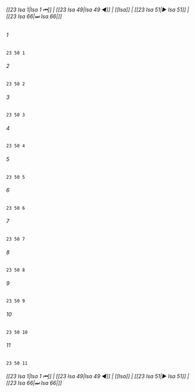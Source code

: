 
###### [[23 Isa 1|Isa 1 ⏮]] | [[23 Isa 49|Isa 49 ◀]] | [[Isa]] | [[23 Isa 51|▶ Isa 51]] | [[23 Isa 66|⏭ Isa 66|]]

###### 1
``` verse
23 50 1 
```
###### 2
``` verse
23 50 2 
```
###### 3
``` verse
23 50 3 
```
###### 4
``` verse
23 50 4 
```
###### 5
``` verse
23 50 5 
```
###### 6
``` verse
23 50 6 
```
###### 7
``` verse
23 50 7 
```
###### 8
``` verse
23 50 8 
```
###### 9
``` verse
23 50 9 
```
###### 10
``` verse
23 50 10 
```
###### 11
``` verse
23 50 11 
```

###### [[23 Isa 1|Isa 1 ⏮]] | [[23 Isa 49|Isa 49 ◀]] | [[Isa]] | [[23 Isa 51|▶ Isa 51]] | [[23 Isa 66|⏭ Isa 66|]]

